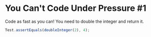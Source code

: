 # You Can't Code Under Pressure #1

Code as fast as you can! You need to double the integer and return it.



```javascript
Test.assertEquals(doubleInteger(2), 4);
```

